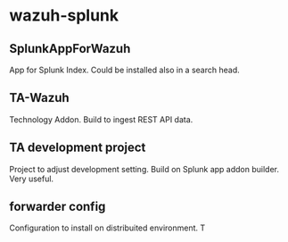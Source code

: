 # wazuh-splunk

## SplunkAppForWazuh

App for Splunk Index. Could be installed also in a search head.

## TA-Wazuh

Technology Addon. Build to ingest REST API data.

## TA development project

Project to adjust development setting. Build on Splunk app addon builder. Very useful.

## forwarder config

Configuration to install on distribuited environment. T
